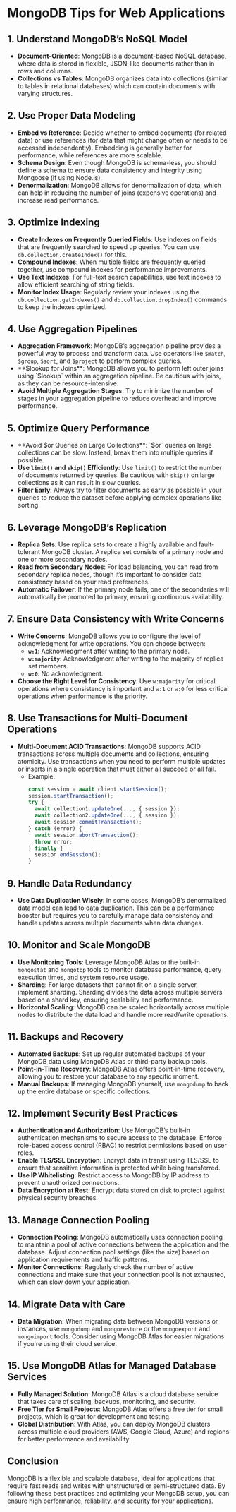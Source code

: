 # MongoDB Tips for Web Applications

## 1. Understand MongoDB’s NoSQL Model
- **Document-Oriented**: MongoDB is a document-based NoSQL database, where data is stored in flexible, JSON-like documents rather than in rows and columns.
- **Collections vs Tables**: MongoDB organizes data into collections (similar to tables in relational databases) which can contain documents with varying structures.

## 2. Use Proper Data Modeling
- **Embed vs Reference**: Decide whether to embed documents (for related data) or use references (for data that might change often or needs to be accessed independently). Embedding is generally better for performance, while references are more scalable.
- **Schema Design**: Even though MongoDB is schema-less, you should define a schema to ensure data consistency and integrity using Mongoose (if using Node.js).
- **Denormalization**: MongoDB allows for denormalization of data, which can help in reducing the number of joins (expensive operations) and increase read performance.

## 3. Optimize Indexing
- **Create Indexes on Frequently Queried Fields**: Use indexes on fields that are frequently searched to speed up queries. You can use `db.collection.createIndex()` for this.
- **Compound Indexes**: When multiple fields are frequently queried together, use compound indexes for performance improvements.
- **Use Text Indexes**: For full-text search capabilities, use text indexes to allow efficient searching of string fields.
- **Monitor Index Usage**: Regularly review your indexes using the `db.collection.getIndexes()` and `db.collection.dropIndex()` commands to keep the indexes optimized.

## 4. Use Aggregation Pipelines
- **Aggregation Framework**: MongoDB’s aggregation pipeline provides a powerful way to process and transform data. Use operators like `$match`, `$group`, `$sort`, and `$project` to perform complex queries.
- **$lookup for Joins**: MongoDB allows you to perform left outer joins using `$lookup` within an aggregation pipeline. Be cautious with joins, as they can be resource-intensive.
- **Avoid Multiple Aggregation Stages**: Try to minimize the number of stages in your aggregation pipeline to reduce overhead and improve performance.

## 5. Optimize Query Performance
- **Avoid $or Queries on Large Collections**: `$or` queries on large collections can be slow. Instead, break them into multiple queries if possible.
- **Use `limit()` and `skip()` Efficiently**: Use `limit()` to restrict the number of documents returned by queries. Be cautious with `skip()` on large collections as it can result in slow queries.
- **Filter Early**: Always try to filter documents as early as possible in your queries to reduce the dataset before applying complex operations like sorting.

## 6. Leverage MongoDB’s Replication
- **Replica Sets**: Use replica sets to create a highly available and fault-tolerant MongoDB cluster. A replica set consists of a primary node and one or more secondary nodes.
- **Read from Secondary Nodes**: For load balancing, you can read from secondary replica nodes, though it’s important to consider data consistency based on your read preferences.
- **Automatic Failover**: If the primary node fails, one of the secondaries will automatically be promoted to primary, ensuring continuous availability.

## 7. Ensure Data Consistency with Write Concerns
- **Write Concerns**: MongoDB allows you to configure the level of acknowledgment for write operations. You can choose between:
  - **`w:1`**: Acknowledgment after writing to the primary node.
  - **`w:majority`**: Acknowledgment after writing to the majority of replica set members.
  - **`w:0`**: No acknowledgment.
- **Choose the Right Level for Consistency**: Use `w:majority` for critical operations where consistency is important and `w:1` or `w:0` for less critical operations when performance is the priority.

## 8. Use Transactions for Multi-Document Operations
- **Multi-Document ACID Transactions**: MongoDB supports ACID transactions across multiple documents and collections, ensuring atomicity. Use transactions when you need to perform multiple updates or inserts in a single operation that must either all succeed or all fail.
  - Example:
    ```javascript
    const session = await client.startSession();
    session.startTransaction();
    try {
      await collection1.updateOne(..., { session });
      await collection2.updateOne(..., { session });
      await session.commitTransaction();
    } catch (error) {
      await session.abortTransaction();
      throw error;
    } finally {
      session.endSession();
    }
    ```

## 9. Handle Data Redundancy
- **Use Data Duplication Wisely**: In some cases, MongoDB’s denormalized data model can lead to data duplication. This can be a performance booster but requires you to carefully manage data consistency and handle updates across multiple documents when data changes.

## 10. Monitor and Scale MongoDB
- **Use Monitoring Tools**: Leverage MongoDB Atlas or the built-in `mongostat` and `mongotop` tools to monitor database performance, query execution times, and system resource usage.
- **Sharding**: For large datasets that cannot fit on a single server, implement sharding. Sharding divides the data across multiple servers based on a shard key, ensuring scalability and performance.
- **Horizontal Scaling**: MongoDB can be scaled horizontally across multiple nodes to distribute the data load and handle more read/write operations.

## 11. Backups and Recovery
- **Automated Backups**: Set up regular automated backups of your MongoDB data using MongoDB Atlas or third-party backup tools.
- **Point-in-Time Recovery**: MongoDB Atlas offers point-in-time recovery, allowing you to restore your database to any specific moment.
- **Manual Backups**: If managing MongoDB yourself, use `mongodump` to back up the entire database or specific collections.

## 12. Implement Security Best Practices
- **Authentication and Authorization**: Use MongoDB’s built-in authentication mechanisms to secure access to the database. Enforce role-based access control (RBAC) to restrict permissions based on user roles.
- **Enable TLS/SSL Encryption**: Encrypt data in transit using TLS/SSL to ensure that sensitive information is protected while being transferred.
- **Use IP Whitelisting**: Restrict access to MongoDB by IP address to prevent unauthorized connections.
- **Data Encryption at Rest**: Encrypt data stored on disk to protect against physical security breaches.

## 13. Manage Connection Pooling
- **Connection Pooling**: MongoDB automatically uses connection pooling to maintain a pool of active connections between the application and the database. Adjust connection pool settings (like the size) based on application requirements and traffic patterns.
- **Monitor Connections**: Regularly check the number of active connections and make sure that your connection pool is not exhausted, which can slow down your application.

## 14. Migrate Data with Care
- **Data Migration**: When migrating data between MongoDB versions or instances, use `mongodump` and `mongorestore` or the `mongoexport` and `mongoimport` tools. Consider using MongoDB Atlas for easier migrations if you're using their cloud service.

## 15. Use MongoDB Atlas for Managed Database Services
- **Fully Managed Solution**: MongoDB Atlas is a cloud database service that takes care of scaling, backups, monitoring, and security.
- **Free Tier for Small Projects**: MongoDB Atlas offers a free tier for small projects, which is great for development and testing.
- **Global Distribution**: With Atlas, you can deploy MongoDB clusters across multiple cloud providers (AWS, Google Cloud, Azure) and regions for better performance and availability.

## Conclusion
MongoDB is a flexible and scalable database, ideal for applications that require fast reads and writes with unstructured or semi-structured data. By following these best practices and optimizing your MongoDB setup, you can ensure high performance, reliability, and security for your applications.
